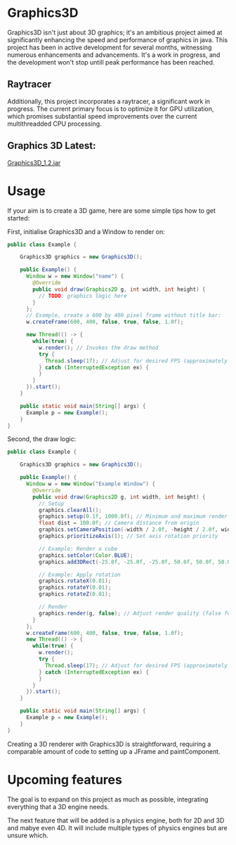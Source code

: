 # Graphics3D
Graphics3D isn't just about 3D graphics; it's an ambitious project aimed at significantly enhancing the speed and performance of graphics in java. This project has been in active development for several months, witnessing numerous enhancements and advancements. It's a work in progress, and the development won't stop untill peak performance has been reached.

## Raytracer
Additionally, this project incorporates a raytracer, a significant work in progress. The current primary focus is to optimize it for GPU utilization, which promises substantial speed improvements over the current multithreadded CPU processing.

## Graphics 3D Latest:
[Graphics3D_1.2.jar](https://github.com/GiveJavaAChance/Graphics3D-Raytracer/releases/tag/Graphics3D_1.2)

# Usage
If your aim is to create a 3D game, here are some simple tips how to get started:

First, initialise Graphics3D and a Window to render on:
```java
public class Example {

    Graphics3D graphics = new Graphics3D();

    public Example() {
      Window w = new Window("name") {
        @Override
        public void draw(Graphics2D g, int width, int height) {
          // TODO: graphics logic here
        }
      };
      // Example, create a 600 by 400 pixel frame without title bar:
      w.createFrame(600, 400, false, true, false, 1.0f);

      new Thread(() -> {
        while(true) {
          w.render(); // Invokes the draw method
          try {
            Thread.sleep(17); // Adjust for desired FPS (approximately 60fps)
          } catch (InterruptedException ex) {
          }
        }
      }).start();
    }

    public static void main(String[] args) {
      Example p = new Example();
    }
}
```

Second, the draw logic:
```java
public class Example {

    Graphics3D graphics = new Graphics3D();

    public Example() {
      Window w = new Window("Example Window") {
        @Override
        public void draw(Graphics2D g, int width, int height) {
          // Setup
          graphics.clearAll();
          graphics.setup(0.1f, 1000.0f); // Minimum and maximum render distance
          float dist = 100.0f; // Camera distance from origin
          graphics.setCameraPosition(-width / 2.0f, -height / 2.0f, width / 2.0f - dist, width / 2.0f, width, height);
          graphics.prioritizeAxis(1); // Set axis rotation priority

          // Example: Render a cube
          graphics.setColor(Color.BLUE);
          graphics.add3DRect(-25.0f, -25.0f, -25.0f, 50.0f, 50.0f, 50.0f, 1);

          // Example: Apply rotation
          graphics.rotateX(0.01);
          graphics.rotateY(0.01);
          graphics.rotateZ(0.01);

          // Render
          graphics.render(g, false); // Adjust render quality (false for recommended results)
        }
      };
      w.createFrame(600, 400, false, true, false, 1.0f);
      new Thread(() -> {
        while(true) {
          w.render();
          try {
            Thread.sleep(17); // Adjust for desired FPS (approximately 60fps)
          } catch (InterruptedException ex) {
          }
        }
      }).start();
    }

    public static void main(String[] args) {
      Example p = new Example();
    }
}
```
Creating a 3D renderer with Graphics3D is straightforward, requiring a comparable amount of code to setting up a JFrame and paintComponent.

# Upcoming features
The goal is to expand on this project as much as possible, integrating everything that a 3D engine needs.

The next feature that will be added is a physics engine, both for 2D and 3D and mabye even 4D. It will include multiple types of physics engines but are unsure which.
